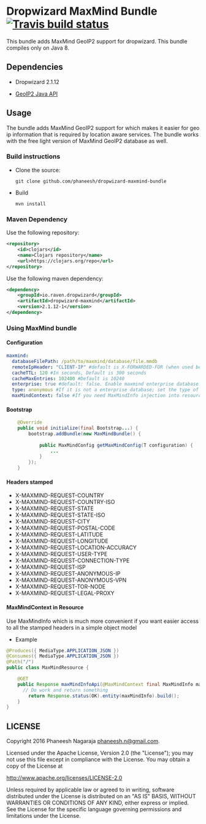 # Dropwizard MaxMind Bundle [![Travis build status](https://travis-ci.org/phaneesh/dropwizard-maxmind-bundle.svg?branch=master)](https://travis-ci.org/phaneesh/dropwizard-maxmind-bundle)

This bundle adds MaxMind GeoIP2 support for dropwizard.
This bundle compiles only on Java 8.

## Dependencies
* Dropwizard 2.1.12

* [GeoIP2 Java API](https://github.com/maxmind/GeoIP2-java)  

## Usage
The bundle adds MaxMind GeoIP2 support for which makes it easier for geo ip information that is required by location aware services.
The bundle works with the free light version of MaxMind GeoIP2 database as well.

### Build instructions
  - Clone the source:

        git clone github.com/phaneesh/dropwizard-maxmind-bundle

  - Build

        mvn install

### Maven Dependency
Use the following repository:
```xml
<repository>
    <id>clojars</id>
    <name>Clojars repository</name>
    <url>https://clojars.org/repo</url>
</repository>
```
Use the following maven dependency:
```xml
<dependency>
    <groupId>io.raven.dropwizard</groupId>
    <artifactId>dropwizard-maxmind</artifactId>
    <version>2.1.12-1</version>
</dependency>
```

### Using MaxMind bundle

#### Configuration
```yaml
maxmind:
  databaseFilePath: /path/to/maxmind/database/file.mmdb
  remoteIpHeader: "CLIENT-IP" #default is X-FORWARDED-FOR (when used behind a loadbalancer)
  cacheTTL: 120 #In seconds, Default is 300 seconds
  cacheMaxEntries: 102400 #Default is 10240
  enterprise: true #default: false. Enable maxmind enterprise database mode
  type: anonymous #If it is not a enterprise database; set the type of database that is being used. Supported: country, city, anonymous
  maxMindContext: false #If you need MaxMindInfo injection into resource methods; set it to true  
```

#### Bootstrap
```java
    @Override
    public void initialize(final Bootstrap...) {
        bootstrap.addBundle(new MaxMindBundle() {
            
            public MaxMindConfig getMaxMindConfig(T configuration) {
                ...
            }
        });
    }
```

#### Headers stamped
* X-MAXMIND-REQUEST-COUNTRY
* X-MAXMIND-REQUEST-COUNTRY-ISO
* X-MAXMIND-REQUEST-STATE
* X-MAXMIND-REQUEST-STATE-ISO
* X-MAXMIND-REQUEST-CITY
* X-MAXMIND-REQUEST-POSTAL-CODE
* X-MAXMIND-REQUEST-LATITUDE
* X-MAXMIND-REQUEST-LONGITUDE
* X-MAXMIND-REQUEST-LOCATION-ACCURACY
* X-MAXMIND-REQUEST-USER-TYPE
* X-MAXMIND-REQUEST-CONNECTION-TYPE
* X-MAXMIND-REQUEST-ISP
* X-MAXMIND-REQUEST-ANONYMOUS-IP
* X-MAXMIND-REQUEST-ANONYMOUS-VPN
* X-MAXMIND-REQUEST-TOR-NODE
* X-MAXMIND-REQUEST-LEGAL-PROXY

#### MaxMindContext in Resource
Use MaxMindInfo which is much more convenient if you want easier access to all the stamped headers in a simple object model
* Example

```java 
@Produces({ MediaType.APPLICATION_JSON })
@Consumes({ MediaType.APPLICATION_JSON })
@Path("/")
public class MaxMindResource {

    @GET
    public Response maxMindInfoApi(@MaxMindContext final MaxMindInfo maxMindInfo) {
      // Do work and return something
        return Response.status(OK).entity(maxMindInfo).build();
    }
} 
``` 


LICENSE
-------

Copyright 2016 Phaneesh Nagaraja <phaneesh.n@gmail.com>.

Licensed under the Apache License, Version 2.0 (the "License");
you may not use this file except in compliance with the License.
You may obtain a copy of the License at

http://www.apache.org/licenses/LICENSE-2.0

Unless required by applicable law or agreed to in writing, software
distributed under the License is distributed on an "AS IS" BASIS,
WITHOUT WARRANTIES OR CONDITIONS OF ANY KIND, either express or implied.
See the License for the specific language governing permissions and
limitations under the License.
